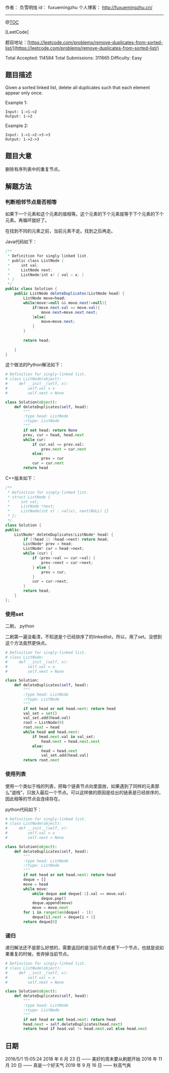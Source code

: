 作者： 负雪明烛
id：	fuxuemingzhu
个人博客：	http://fuxuemingzhu.cn/

---
@[TOC](目录)


[LeetCode]

题目地址：[https://leetcode.com/problems/remove-duplicates-from-sorted-list/](https://leetcode.com/problems/remove-duplicates-from-sorted-list/)

Total Accepted: 114584 Total Submissions: 311665 Difficulty: Easy


## 题目描述



Given a sorted linked list, delete all duplicates such that each element appear only once.

Example 1:

	Input: 1->1->2
	Output: 1->2

Example 2:

	Input: 1->1->2->3->3
	Output: 1->2->3

## 题目大意

删除有序列表中的重复节点。

## 解题方法
### 判断相邻节点是否相等

如果下一个元素和这个元素的值相等。这个元素的下个元素就等于下个元素的下个元素。再循环就好了。

在找到不同的元素之前，当前元素不走。找到之后再走。

Java代码如下：

```java
/**
 * Definition for singly-linked list.
 * public class ListNode {
 *     int val;
 *     ListNode next;
 *     ListNode(int x) { val = x; }
 * }
 */
public class Solution {
    public ListNode deleteDuplicates(ListNode head) {
        ListNode move=head;
        while(move!=null && move.next!=null){
            if(move.next.val == move.val){
                move.next=move.next.next;
            }else{
                move=move.next;
            }
        }
        
        return head;
        
    }
}
```

这个做法的Python解法如下：

```python
# Definition for singly-linked list.
# class ListNode(object):
#     def __init__(self, x):
#         self.val = x
#         self.next = None

class Solution(object):
    def deleteDuplicates(self, head):
        """
        :type head: ListNode
        :rtype: ListNode
        """
        if not head: return None
        prev, cur = head, head.next
        while cur:
            if cur.val == prev.val:
                prev.next = cur.next
            else:
                prev = cur
            cur = cur.next
        return head
```

C++版本如下：

```cpp
/**
 * Definition for singly-linked list.
 * struct ListNode {
 *     int val;
 *     ListNode *next;
 *     ListNode(int x) : val(x), next(NULL) {}
 * };
 */
class Solution {
public:
    ListNode* deleteDuplicates(ListNode* head) {
        if (!head || !head->next) return head;
        ListNode* prev = head;
        ListNode* cur = head->next;
        while (cur) {
            if (prev->val == cur->val) {
                prev->next = cur->next;
            } else {
                prev = cur;
            }
            cur = cur->next;
        }
        return head;
    }
};
```

### 使用set

二刷， python

二刷第一遍没看清，不知道是个已经排序了的linkedlist，所以，用了set。没想到这个方法竟然更快点。

```python
# Definition for singly-linked list.
# class ListNode:
#     def __init__(self, x):
#         self.val = x
#         self.next = None

class Solution:
    def deleteDuplicates(self, head):
        """
        :type head: ListNode
        :rtype: ListNode
        """
        if not head or not head.next: return head
        val_set = set()
        val_set.add(head.val)
        root = ListNode(0)
        root.next = head
        while head and head.next:
            if head.next.val in val_set:
                head.next = head.next.next
            else:
                head = head.next
                val_set.add(head.val)
        return root.next
```

### 使用列表
使用一个类似于栈的列表，把每个链表节点向里面放，如果遇到了同样的元素那么“退栈”，只放入最后一个节点。可以这样做的原因是给出的链表是已经排序的，因此相等的节点会连续存在。

python代码如下：

```python
# Definition for singly-linked list.
# class ListNode(object):
#     def __init__(self, x):
#         self.val = x
#         self.next = None

class Solution(object):
    def deleteDuplicates(self, head):
        """
        :type head: ListNode
        :rtype: ListNode
        """
        if not head or not head.next: return head
        deque = []
        move = head
        while move:
            while deque and deque[-1].val == move.val:
                deque.pop()
            deque.append(move)
            move = move.next
        for i in range(len(deque) - 1):
            deque[i].next = deque[i + 1]
        return deque[0]
```
### 递归

递归解法还不是那么好想的，需要返回的是当前节点或者下一个节点，也就是说如果重复的时候，舍弃掉当前节点。

```python
# Definition for singly-linked list.
# class ListNode(object):
#     def __init__(self, x):
#         self.val = x
#         self.next = None

class Solution(object):
    def deleteDuplicates(self, head):
        """
        :type head: ListNode
        :rtype: ListNode
        """
        if not head or not head.next: return head
        head.next = self.deleteDuplicates(head.next)
        return head if head.val != head.next.val else head.next
```

## 日期

2016/5/1 15:05:24 
2018 年 6 月 23 日 —— 美好的周末要从刷题开始
2018 年 11 月 20 日 —— 真是一个好天气
2019 年 9 月 16 日 —— 秋高气爽
